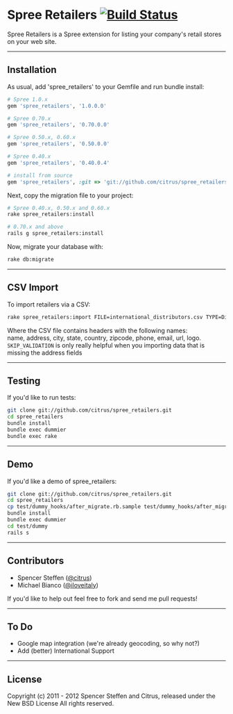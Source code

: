 # Spree Retailers [![Build Status](https://secure.travis-ci.org/citrus/spree_retailers.png)](http://travis-ci.org/citrus/spree_retailers)

Spree Retailers is a Spree extension for listing your company's retail stores on your web site.


------------------------------------------------------------------------------
Installation
------------------------------------------------------------------------------

As usual, add 'spree_retailers' to your Gemfile and run bundle install:
  
```ruby  
# Spree 1.0.x
gem 'spree_retailers', '1.0.0.0'

# Spree 0.70.x
gem 'spree_retailers', '0.70.0.0'

# Spree 0.50.x, 0.60.x
gem 'spree_retailers', '0.50.0.0'

# Spree 0.40.x 
gem 'spree_retailers', '0.40.0.4'

# install from source
gem 'spree_retailers', :git => 'git://github.com/citrus/spree_retailers.git'
```


Next, copy the migration file to your project:

```bash
# Spree 0.40.x, 0.50.x and 0.60.x
rake spree_retailers:install

# 0.70.x and above
rails g spree_retailers:install
```


Now, migrate your database with:

```bash
rake db:migrate
```

------------------------------------------------------------------------------
CSV Import
------------------------------------------------------------------------------

To import retailers via a CSV:

```bash
rake spree_retailers:import FILE=international_distributors.csv TYPE=Distributors SKIP_VALIDATION=true
```

Where the CSV file contains headers with the following names:  
name, address, city, state, country, zipcode, phone, email, url, logo. `SKIP_VALIDATION` is only really helpful when you importing data that is missing the address fields


------------------------------------------------------------------------------
Testing
------------------------------------------------------------------------------

If you'd like to run tests:

```bash    
git clone git://github.com/citrus/spree_retailers.git
cd spree_retailers
bundle install
bundle exec dummier
bundle exec rake
```


------------------------------------------------------------------------------
Demo
------------------------------------------------------------------------------

If you'd like a demo of spree_retailers:

```bash
git clone git://github.com/citrus/spree_retailers.git
cd spree_retailers
cp test/dummy_hooks/after_migrate.rb.sample test/dummy_hooks/after_migrate.rb
bundle install
bundle exec dummier
cd test/dummy
rails s
```  


------------------------------------------------------------------------------
Contributors
------------------------------------------------------------------------------

* Spencer Steffen ([@citrus](https://github.com/citrus))
* Michael Bianco ([@iloveitaly](https://github.com/iloveitaly))

If you'd like to help out feel free to fork and send me pull requests!


------------------------------------------------------------------------------
To Do
------------------------------------------------------------------------------

* Google map integration (we're already geocoding, so why not?)
* Add (better) International Support


------------------------------------------------------------------------------
License
------------------------------------------------------------------------------

Copyright (c) 2011 - 2012 Spencer Steffen and Citrus, released under the New BSD License All rights reserved.
